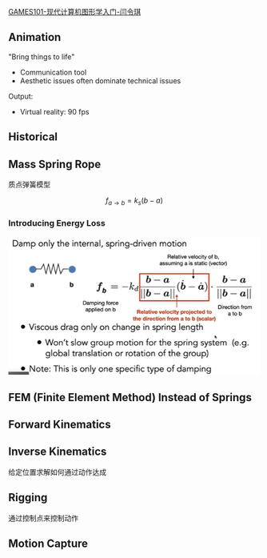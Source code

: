 [GAMES101-现代计算机图形学入门-闫令琪](https://www.bilibili.com/video/BV1X7411F744/?p=21)

## Animation

"Bring things to life"
- Communication tool
- Aesthetic issues often dominate technical issues

Output:
- Virtual reality: 90 fps

## Historical

## Mass Spring Rope

质点弹簧模型

$$
{f}_{a\rightarrow b} = k_s(b-a)
$$

### Introducing Energy Loss

![](Assets/Pasted%20image%2020230803133900.png)

## FEM (Finite Element Method) Instead of Springs

## Forward Kinematics

## Inverse Kinematics
给定位置求解如何通过动作达成

## Rigging

通过控制点来控制动作

## Motion Capture



